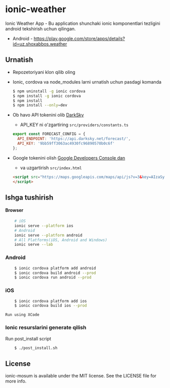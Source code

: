 # ionic-weather
Ionic Weather App - Bu application shunchaki ionic komponentlari tezligini android tekshirish uchun qilingan.
- Android - https://play.google.com/store/apps/details?id=uz.shoxabbos.weather

## Urnatish

* Repozetoriyani klon qilib oling

* Ionic, cordova va node_modules larni urnatish uchun pasdagi komanda

    ```bash
    $ npm uninstall -g ionic cordova
    $ npm install -g ionic cordova
    $ npm install
    $ npm install --only=dev  
    ```
* Ob havo API tokenini olib [DarkSky](https://darksky.net)
  * API_KEY ni o'zgartiring `src/providers/constants.ts`
  ```js
  export const FORECAST_CONFIG = {
    API_ENDPOINT: 'https://api.darksky.net/forecast/',
    API_KEY: '9bb59ff3063ac4930fc96890570b0c6f'
  };
  ```
* Google tokenini olish [Google Developers Console dan](https://console.developers.google.com/apis/credentials)
  * va uzgartirish `src/index.html`
  ```html
  <script src="https://maps.googleapis.com/maps/api/js?v=3&key=AIzaSyAZL0jdvdtBV_DmzLZ8yW53GHnhlRrbIAY&libraries=places">
  </script>
  ```

## Ishga tushirish

#### Browser
```bash
    # iOS 
    ionic serve --platform ios
    # Android
    ionic serve --platform android
    # All Platforms(iOS, Android and Windows)
    ionic serve --lab
```

### Android

```bash
    $ ionic cordova platform add android
    $ ionic cordova build android --prod
    $ ionic cordova run android --prod
```

### iOS
```bash
    $ ionic cordova platform add ios
    $ ionic cordova build ios --prod
```    
    Run using XCode
    
### Ionic resurslarini generate qilish
Run post_install script
```bash
    $ ./post_install.sh
```    
   

## License
ionic-mosum is available under the MIT license. See the LICENSE file for more info.
